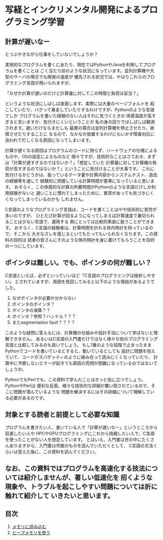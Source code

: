 # 写経とインクリメンタル開発によるプログラミング学習

## 計算が遅いなー

とつぶやきながら仕事をしていないでしょうか？

実用的なプログラムを書くにあたり、現在ではPythonやJavaを利用してプログラムを書くことは
ごく当たり前のような状況になっています。並列計算機や大型のサーバの場合でも開発の速度が
優先される状況では、やはりこれらのプログラミング言語が用いられますが、

「なぜか計算が遅いのだけど計算量に対してこの時間と負荷は妥当？」

というような状況にしばしば直面します。実際には大量のページフォルトを
起こしていたり、バグって暴走していたりするわけですが、Pythonのような言語でしか
プログラムを書いた経験のない人はそれに気づくときの
体感温度が高すぎると言いますか、気付きにくいということが
私の身の回りではしばしば観測されます。遅いだけならまだしも
最悪の場合は並列計算機を停止させたり、故障させたりすることに
なるので、なかなか放置するわけにもいかず障害対応に
追われて忙しくなる原因になってしまいます。

計算が遅くなる原因はプログラムのコードに限らず、ハードウェアの仕様によるものや、OSの設定によるものなど
様々ですが、技術的なことはさておき、まずは「計算が遅すぎるのではないか？」「想定していた
計算量に対して計算機の負荷が高すぎるのではないか？」ということに気付けることが大事です。
これに気付けるかどうかは、扱っているデータ量や計算内容からシステムテスト、過去の経験等を通して
経験的に把握している計算時間が基準になっていると思います。
おそらく、この体感的な計算の所要時間がPythonのような言語だけしか利用経験がないと
遅いことに慣れてしまったために、異常があっても気づきにくくなってしまっているのかも
しれません。

C言語のようなプログラミング言語は、コードを書くことはやや技術的に苦労が多いのですが、
ひとたび計算が回るようになってしまえば計算速度で裏切られることは少ない言語で、運用する
側にとっては比較的素直に扱うことができます。
おそらく、C言語の経験者は、計算時間を計れる体内時計を持っているので、そこから
大きなズレを感じるといてもたってもいられなくなります。この資料の目的は
読者の皆さんにそのような体内時計を身に着けてもらうことを目的の一つにしています。

## ポインタは難しい。でも、ポインタの何が難しい？
C言語といえば、必ずといっていいほど「C言語のプログラミングは挫折しやすい」
とされていますが、周囲を見回してみると以下のような理由があるようでした。

1. なぜポインタが必要か分からない
2. ポインタのポインタ？
3. ポインタの演算？？
4. ポインタ？参照？ハンドル？？？
5. またsegmentation fault？？？？

このような疑問に答えるには、計算機の仕組みや設計手法について学ばないと理解できません。
あるいはC言語の入門書だけではなく様々な他のプログラミング言語と比較してみるのも良いでしょう。
もし1番のような段階で止まったままPythonでコードを書いているとすると、動いているとしても
設計に問題を抱えていて、コードがスパゲッティのように絡み合って読みにくくなっていたり、
計算中に予期しないエラーが起きても原因の究明が困難になっているのではないでしょうか。

PythonでもPerlでも、この資料で学んだことはきっと役に立つでしょう。PythonやPerlは
便利な反面、様々な技術的な詳細が覆い隠されているので、そこに問題が潜んでいるような
問題を解決するにはその詳細について理解している必要があるのです。

## 対象とする読者と前提として必要な知識
プログラムを書きたい人、書いている人で「計算が遅いなー」というところから前進したい人や
HPCやGPUプログラミングにこれから挑戦したい人で、C言語を使ったことがない人を想定しています。
とはいえ、入門書は世の中にたくさんありますから、入門書は市販のものを読んでいただくとして、
C言語の文法くらいは覚えた後に、この資料を読んでください。

なお、この資料ではプログラムを高速化する技法については紹介しませんが、著しい低速化を
招くような現象や、トラブルを起こしやすい問題については折に触れて紹介して
いきたいと思います。
----
## 目次
1. [メモリに読み込む](https://github.com/bitsyamagu/Effective-programming-mostly-C/blob/master/fastq_01.md)
2. [ヒープメモリを使う](https://github.com/bitsyamagu/Effective-programming-mostly-C/blob/master/fastq_02.md)
